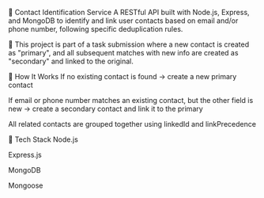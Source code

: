 📇 Contact Identification Service
A RESTful API built with Node.js, Express, and MongoDB to identify and link user contacts based on email and/or phone number, following specific deduplication rules.

🔧 This project is part of a task submission where a new contact is created as "primary", and all subsequent matches with new info are created as "secondary" and linked to the original.

🧠 How It Works
If no existing contact is found → create a new primary contact

If email or phone number matches an existing contact, but the other field is new → create a secondary contact and link it to the primary

All related contacts are grouped together using linkedId and linkPrecedence

🚀 Tech Stack
Node.js

Express.js

MongoDB

Mongoose
